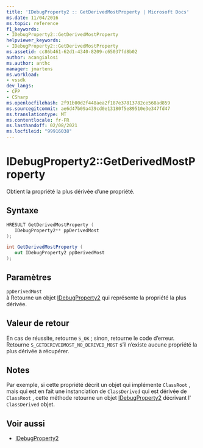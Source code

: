 ```yaml
---
title: 'IDebugProperty2 :: GetDerivedMostProperty | Microsoft Docs'
ms.date: 11/04/2016
ms.topic: reference
f1_keywords:
- IDebugProperty2::GetDerivedMostProperty
helpviewer_keywords:
- IDebugProperty2::GetDerivedMostProperty
ms.assetid: cc86b461-62d1-4340-8209-c65037fd8b02
author: acangialosi
ms.author: anthc
manager: jmartens
ms.workload:
- vssdk
dev_langs:
- CPP
- CSharp
ms.openlocfilehash: 2f91b00d2f448aea2f187e37813782ce568ad859
ms.sourcegitcommit: ae6d47b09a439cd0e13180f5e89510e3e347fd47
ms.translationtype: MT
ms.contentlocale: fr-FR
ms.lasthandoff: 02/08/2021
ms.locfileid: "99916038"
---
```

# <a name="idebugproperty2getderivedmostproperty"></a>IDebugProperty2::GetDerivedMostProperty
Obtient la propriété la plus dérivée d’une propriété.

## <a name="syntax"></a>Syntaxe

```cpp
HRESULT GetDerivedMostProperty ( 
   IDebugProperty2** ppDerivedMost
);
```

```csharp
int GetDerivedMostProperty ( 
   out IDebugProperty2 ppDerivedMost
);
```

## <a name="parameters"></a>Paramètres
`ppDerivedMost`\
à Retourne un objet [IDebugProperty2](../../../extensibility/debugger/reference/idebugproperty2.md) qui représente la propriété la plus dérivée.

## <a name="return-value"></a>Valeur de retour
 En cas de réussite, retourne `S_OK` ; sinon, retourne le code d’erreur. Retourne `S_GETDERIVEDMOST_NO_DERIVED_MOST` s’il n’existe aucune propriété la plus dérivée à récupérer.

## <a name="remarks"></a>Notes
 Par exemple, si cette propriété décrit un objet qui implémente `ClassRoot` , mais qui est en fait une instanciation de `ClassDerived` qui est dérivée de `ClassRoot` , cette méthode retourne un objet [IDebugProperty2](../../../extensibility/debugger/reference/idebugproperty2.md) décrivant l' `ClassDerived` objet.

## <a name="see-also"></a>Voir aussi
- [IDebugProperty2](../../../extensibility/debugger/reference/idebugproperty2.md)
